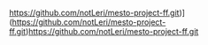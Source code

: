 https://github.com/notLeri/mesto-project-ff.git)](https://github.com/notLeri/mesto-project-ff.git)https://github.com/notLeri/mesto-project-ff.git
